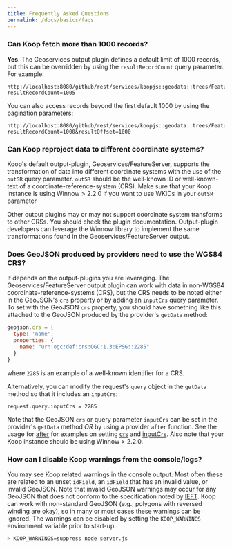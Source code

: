 ```yaml
---
title: Frequently Asked Questions
permalink: /docs/basics/faqs
---
```


### Can Koop fetch more than 1000 records?
**Yes**. The Geoservices output plugin defines a default limit of 1000 records, but this can be overridden by using the `resultRecordCount` query parameter. For example:

```
http://localhost:8080/github/rest/services/koopjs::geodata::trees/FeatureServer/0/query?resultRecordCount=1005
```

You can also access records beyond the first default 1000 by using the pagination parameters:

```
http://localhost:8080/github/rest/services/koopjs::geodata::trees/FeatureServer/0/query?resultRecordCount=1000&resultOffset=1000
```

### Can Koop reproject data to different coordinate systems?
Koop's default output-plugin, Geoservices/FeatureServer, supports the transformation of data into different coordinate systems with the use of the `outSR` query parameter. `outSR` should be the well-known ID or well-known-text of a coordinate-reference-system (CRS).  Make sure that your Koop instance is using Winnow > 2.2.0 if you want to use WKIDs in your `outSR` parameter

Other output plugins may or may not support coordinate system transforms to other CRSs.  You should check the plugin documentation.  Output-plugin developers can leverage the Winnow library to implement the same transformations found in the Geoservices/FeatureServer output.

### Does GeoJSON produced by providers need to use the WGS84 CRS?
It depends on the output-plugins you are leveraging. The Geoservices/FeatureServer output plugin can work with data in non-WGS84 coordinate-reference-systems (CRS), but the CRS needs to be noted either in the GeoJSON's `crs` property or by adding an `inputCrs` query parameter. To set with the GeoJSON `crs` property, you should have something like this attached to the GeoJSON produced by the provider's `getData` method:

```js
geojson.crs = {
  type: 'name',
  properties: {
    name: "urn:ogc:def:crs:OGC:1.3:EPSG::2285"
  }
}
```
where `2285` is an example of a well-known identifier for a CRS.

Alternatively, you can modify the request's `query` object in the `getData` method so that it includes an `inputCrs`:

```
request.query.inputCrs = 2285
```

Note that the GeoJSON `crs` or query parameter `inputCrs` can be set in the provider's `getData` method _OR_ by using a provider `after` function.  See the usage for [after](../usage/provider#after) for examples on setting [crs](../usage/provider#figure-5) and [inputCrs](../usage/provider#figure-6). Also note that your Koop instance should be using Winnow > 2.2.0.

### How can I disable Koop warnings from the console/logs?
You may see Koop related warnings in the console output.  Most often these are related to an unset `idField`, an `idField` that has an invalid value, or invalid GeoJSON.  Note that invalid GeoJSON warnings may occur for any GeoJSON that does not conform to the specification noted by [IEFT](https://tools.ietf.org/html/rfc7946).  Koop can work with non-standard GeoJSON (e.g., polygons with reversed winding are okay), so in many or most cases these warnings can be ignored.  The warnings can be disabled by setting the `KOOP_WARNINGS` environment variable prior to start-up:

```bash
> KOOP_WARNINGS=suppress node server.js
```